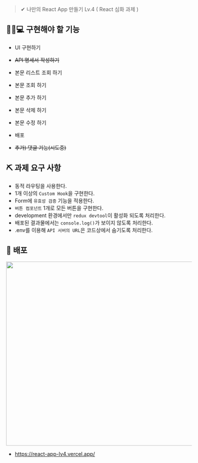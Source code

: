 > ✔ 나만의 React App 만들기 Lv.4 ( React 심화 과제 )


👩‍💼💻 구현해야 할 기능
------------
+ UI 구현하기
+ ~~API 명세서 작성하기~~
+ 본문 리스트 조회 하기
+ 본문 조회 하기
+ 본문 추가 하기
+ 본문 삭제 하기
+ 본문 수정 하기
+ 배포

+ ~~추가) 댓글 기능(시도중)~~

## ⛏ 과제 요구 사항
+ 동적 라우팅을 사용한다.
+ 1개 이상의 `Custom Hook`을 구현한다.
+ Form에 `유효성 검증` 기능을 적용한다.
+ `버튼 컴포넌트` 1개로 모든 버튼을 구현한다.
+ development 환경에서만 `redux devtool`이 활성화 되도록 처리한다.
+ 배포된 결과물에서는 `console.log()`가 보이지 않도록 처리한다.
+ .env를 이용해 `API 서버의 URL`은 코드상에서 숨기도록 처리한다.

👀 배포 
------------
<img src="https://github.com/songjuu/react-study/assets/130542572/0dcd56d0-1e77-4fca-99b0-35d38409b932" width="800" height="500"/>

+ <https://react-app-lv4.vercel.app/>
